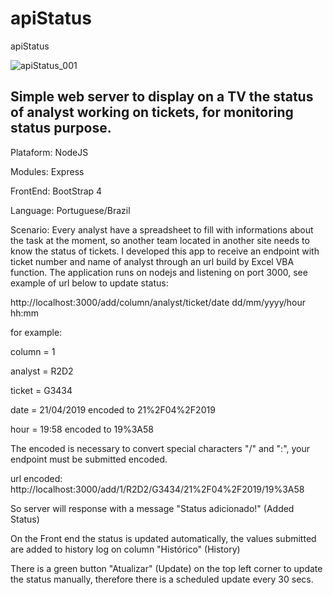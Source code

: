 # apiStatus
apiStatus


![apiStatus_001](https://user-images.githubusercontent.com/12129206/56459432-0995b480-636a-11e9-8494-29231f26d61c.png)

## Simple web server to display on a TV the status of analyst working on tickets, for monitoring status purpose.

Plataform: NodeJS

Modules: Express

FrontEnd: BootStrap 4

Language: Portuguese/Brazil

Scenario: Every analyst have a spreadsheet to fill with informations about the task at the moment, so another team located in another site needs to know the status of tickets. I developed this app to receive an endpoint with ticket number and name of analyst through an url build by Excel VBA function. 
The application runs on nodejs and listening on port 3000, see example of url below to update status:

http://localhost:3000/add/column/analyst/ticket/date dd/mm/yyyy/hour hh:mm

for example:

column = 1

analyst = R2D2

ticket = G3434

date = 21/04/2019 encoded to 21%2F04%2F2019

hour = 19:58 encoded to 19%3A58


The encoded is necessary to convert special characters "/" and ":", your endpoint must be submitted encoded.

url encoded:
http://localhost:3000/add/1/R2D2/G3434/21%2F04%2F2019/19%3A58

So server will response with a message "Status adicionado!" (Added Status)

On the Front end the status is updated automatically, the values submitted are added to history log on column "Histórico" (History)

There is a green button "Atualizar" (Update) on the top left corner to update the status manually, therefore there is a scheduled update every 30 secs.
